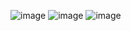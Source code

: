 ![image](https://github.com/user-attachments/assets/3490de61-4b96-4d12-adb1-112ce538836f)
![image](https://github.com/user-attachments/assets/7d1d6192-ca71-4e63-90bf-93fb4ab7d83e)
![image](https://github.com/user-attachments/assets/cf001b36-15a0-4672-867f-3d913616e5e2)



